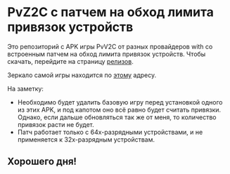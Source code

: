 # PvZ2C с патчем на обход лимита привязок устройств
Это репозиторий с APK игры PvV2C от разных провайдеров with со встроенным патчем на обход лимита привязок устройств. Чтобы скачать, перейдите на страницу [релизов](https://github.com/CyberSteve777/pvz2c_bypass_binding_limit_patch/releases).

Зеркало самой игры находится по [этому](https://github.com/Archiver2c/pvz2c-mirror/releases) адресу.

На заметку: 
- Необходимо будет удалить базовую игру перед установкой одного из этих APK, и под капотом оно всё равно будет считать привязки. Однако, если дальше обновляться так же от меня, то количество привязок расти не будет.
- Патч работает только с 64х-разрядными устройствами, и не применяется к 32х-разрядным устройствам.

## Хорошего дня!
